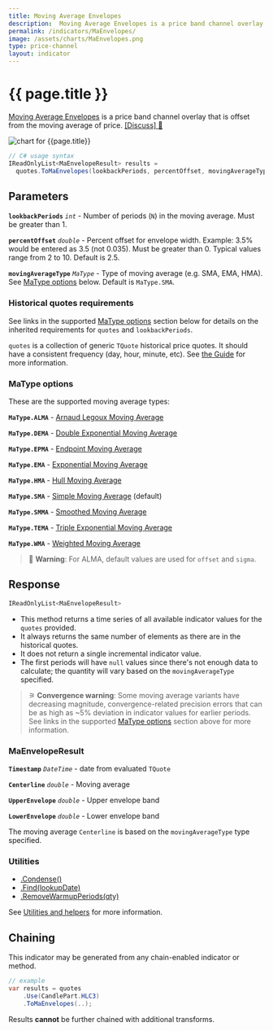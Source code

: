```yaml
---
title: Moving Average Envelopes
description:  Moving Average Envelopes is a price band channel overlay that is offset from the moving average of price.
permalink: /indicators/MaEnvelopes/
image: /assets/charts/MaEnvelopes.png
type: price-channel
layout: indicator
---
```


# {{ page.title }}

[Moving Average Envelopes](https://en.wikipedia.org/wiki/Moving_average_envelope) is a price band channel overlay that is offset from the moving average of price.
[[Discuss] &#128172;]({{site.github.repository_url}}/discussions/288 "Community discussion about this indicator")

![chart for {{page.title}}]({{site.baseurl}}{{page.image}})

```csharp
// C# usage syntax
IReadOnlyList<MaEnvelopeResult> results =
  quotes.ToMaEnvelopes(lookbackPeriods, percentOffset, movingAverageType);
```

## Parameters

**`lookbackPeriods`** _`int`_ - Number of periods (`N`) in the moving average.  Must be greater than 1.

**`percentOffset`** _`double`_ - Percent offset for envelope width.  Example: 3.5% would be entered as 3.5 (not 0.035).  Must be greater than 0.  Typical values range from 2 to 10.  Default is 2.5.

**`movingAverageType`** _`MaType`_ - Type of moving average (e.g. SMA, EMA, HMA).  See [MaType options](#matype-options) below.  Default is `MaType.SMA`.

### Historical quotes requirements

See links in the supported [MaType options](#matype-options) section below for details on the inherited requirements for `quotes` and `lookbackPeriods`.

`quotes` is a collection of generic `TQuote` historical price quotes.  It should have a consistent frequency (day, hour, minute, etc).  See [the Guide]({{site.baseurl}}/guide/#historical-quotes) for more information.

### MaType options

These are the supported moving average types:

**`MaType.ALMA`** - [Arnaud Legoux Moving Average]({{site.baseurl}}/indicators/Alma/#content)

**`MaType.DEMA`** - [Double Exponential Moving Average]({{site.baseurl}}/indicators/Dema/#content)

**`MaType.EPMA`** - [Endpoint Moving Average]({{site.baseurl}}/indicators/Epma/#content)

**`MaType.EMA`** - [Exponential Moving Average]({{site.baseurl}}/indicators/Ema/#content)

**`MaType.HMA`** - [Hull Moving Average]({{site.baseurl}}/indicators/Hma/#content)

**`MaType.SMA`** - [Simple Moving Average]({{site.baseurl}}/indicators/Sma/#content) (default)

**`MaType.SMMA`** - [Smoothed Moving Average]({{site.baseurl}}/indicators/Smma/#content)

**`MaType.TEMA`** - [Triple Exponential Moving Average]({{site.baseurl}}/indicators/Tema/#content)

**`MaType.WMA`** - [Weighted Moving Average]({{site.baseurl}}/indicators/Wma/#content)

> &#128681;  **Warning**: For ALMA, default values are used for `offset` and `sigma`.

## Response

```csharp
IReadOnlyList<MaEnvelopeResult>
```

- This method returns a time series of all available indicator values for the `quotes` provided.
- It always returns the same number of elements as there are in the historical quotes.
- It does not return a single incremental indicator value.
- The first periods will have `null` values since there's not enough data to calculate; the quantity will vary based on the `movingAverageType` specified.

>&#9886; **Convergence warning**: Some moving average variants have decreasing magnitude, convergence-related precision errors that can be as high as ~5% deviation in indicator values for earlier periods.  See links in the supported [MaType options](#matype-options) section above for more information.

### MaEnvelopeResult

**`Timestamp`** _`DateTime`_ - date from evaluated `TQuote`

**`Centerline`** _`double`_ - Moving average

**`UpperEnvelope`** _`double`_ - Upper envelope band

**`LowerEnvelope`** _`double`_ - Lower envelope band

The moving average `Centerline` is based on the `movingAverageType` type specified.

### Utilities

- [.Condense()]({{site.baseurl}}/utilities#condense)
- [.Find(lookupDate)]({{site.baseurl}}/utilities#find-indicator-result-by-date)
- [.RemoveWarmupPeriods(qty)]({{site.baseurl}}/utilities#remove-warmup-periods)

See [Utilities and helpers]({{site.baseurl}}/utilities#utilities-for-indicator-results) for more information.

## Chaining

This indicator may be generated from any chain-enabled indicator or method.

```csharp
// example
var results = quotes
    .Use(CandlePart.HLC3)
    .ToMaEnvelopes(..);
```

Results **cannot** be further chained with additional transforms.
